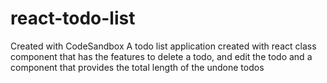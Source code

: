 # react-todo-list
Created with CodeSandbox
A todo list application created with react class component
that has the features to delete a todo, and edit the todo and a component
that provides the total length of the undone todos 
